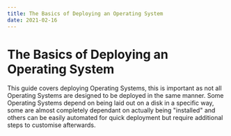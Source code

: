 ```yaml
---
title: The Basics of Deploying an Operating System
date: 2021-02-16
---
```


# The Basics of Deploying an Operating System

This guide covers deploying Operating Systems, this is important as not all Operating Systems are designed to be deployed in the same manner. Some Operating Systems depend on being laid out on a disk in a specific way, some are almost completely dependant on actually being "installed" and others can be easily automated for quick deployment but require additional steps to customise afterwards. 

